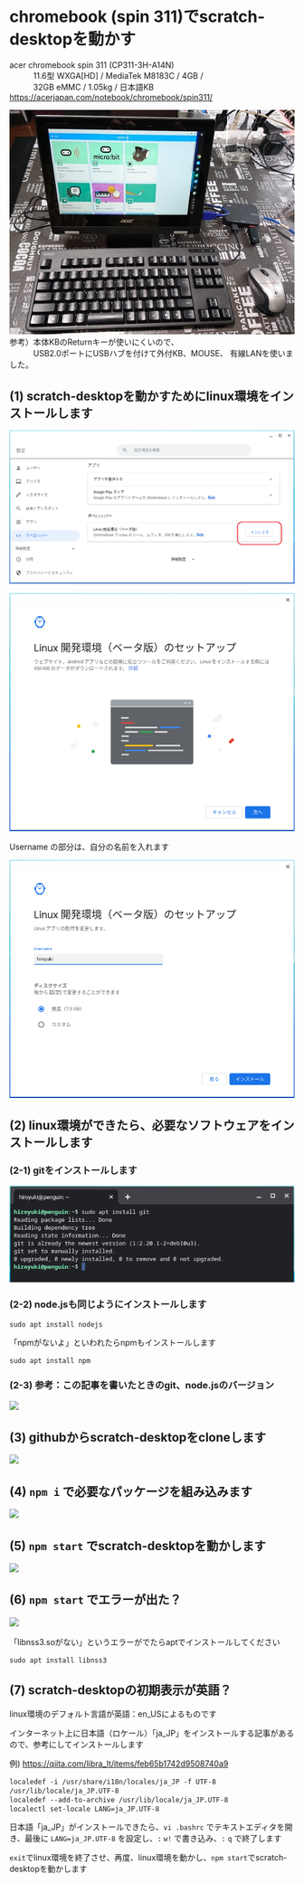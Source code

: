 # chromebook (spin 311)でscratch-desktopを動かす

acer chromebook spin 311 (CP311-3H-A14N)<br>
　　　11.6型 WXGA[HD] / MediaTek M8183C / 4GB /<br>
　　　32GB eMMC / 1.05kg / 日本語KB
https://acerjapan.com/notebook/chromebook/spin311/

![](00-spin311.png)
参考）本体KBのReturnキーが使いにくいので、<br>
　　　USB2.0ポートにUSBハブを付けて外付KB、MOUSE、
有線LANを使いました。

## (1) scratch-desktopを動かすためにlinux環境をインストールします

![](01-setting.png)

![](02-setup1.png)

Username の部分は、自分の名前を入れます

![](03-setup2.png)

## (2) linux環境ができたら、必要なソフトウェアをインストールします

### (2-1) gitをインストールします

![](04-git.png)

### (2-2) node.jsも同じようにインストールします

```
sudo apt install nodejs
````

「npmがないよ」といわれたらnpmもインストールします

```
sudo apt install npm
````

### (2-3) 参考：この記事を書いたときのgit、node.jsのバージョン

![](05-version.png)

## (3) githubからscratch-desktopをcloneします

![](06-clone.png)

## (4) `npm i` で必要なパッケージを組み込みます

![](07-npm1.png)

## (5) `npm start` でscratch-desktopを動かします

![](09-desktop.png)

## (6) `npm start` でエラーが出た？

![](08-npm2.png)

「libnss3.soがない」というエラーがでたらaptでインストールしてください

```
sudo apt install libnss3
```

## (7) scratch-desktopの初期表示が英語？

linux環境のデフォルト言語が英語：en_USによるものです

インターネット上に日本語（ロケール）「ja_JP」をインストールする記事があるので、参考にしてインストールします

例) https://qiita.com/libra_lt/items/feb65b1742d9508740a9

```
localedef -i /usr/share/i18n/locales/ja_JP -f UTF-8 /usr/lib/locale/ja_JP.UTF-8
localedef --add-to-archive /usr/lib/locale/ja_JP.UTF-8
localectl set-locale LANG=ja_JP.UTF-8
```

日本語「ja_JP」がインストールできたら、`vi .bashrc` でテキストエディタを開き、最後に `LANG=ja_JP.UTF-8` を設定し、`:`  `w!` で書き込み、`:` `q` で終了します

`exit`でlinux環境を終了させ、再度、linux環境を動かし、`npm start`でscratch-desktopを動かします
